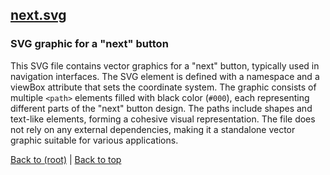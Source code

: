 ## [next.svg](next.svg)

### SVG graphic for a "next" button

This SVG file contains vector graphics for a "next" button, typically used in navigation interfaces. The SVG element is defined with a namespace and a viewBox attribute that sets the coordinate system. The graphic consists of multiple `<path>` elements filled with black color (`#000`), each representing different parts of the "next" button design. The paths include shapes and text-like elements, forming a cohesive visual representation. The file does not rely on any external dependencies, making it a standalone vector graphic suitable for various applications.

[Back to (root)](#root) | [Back to top](#table-of-contents)

